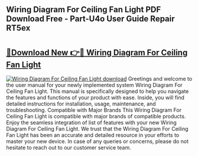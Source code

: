 ## Wiring Diagram For Ceiling Fan Light PDF Download Free - Part-U4o User Guide Repair RT5ex

# <h2><a href="http://dfrdzt.blite.top/?on=Wiring+Diagram+For+Ceiling+Fan+Light">🔗Download New 👉🔴 Wiring Diagram For Ceiling Fan Light</a></h2>

[![Wiring Diagram For Ceiling Fan Light download](https://i.imgur.com/lujVjoI.png)](http://dfrdzt.blite.top/?on=Wiring+Diagram+For+Ceiling+Fan+Light)
Greetings and welcome to the user manual for your newly implemented system Wiring Diagram For Ceiling Fan Light. This manual is specifically designed to help you navigate the features and functions of your product with ease. Inside, you will find detailed instructions for installation, usage, maintenance, and troubleshooting. Compatible with Major Brands This Wiring Diagram For Ceiling Fan Light is compatible with major brands of compatible products. Enjoy the seamless integration of list of features with your new Wiring Diagram For Ceiling Fan Light. We trust that the Wiring Diagram For Ceiling Fan Light has been an accurate and detailed resource in your efforts to master your new device. In case of any queries or concerns, please do not hesitate to reach out to our customer service team.
